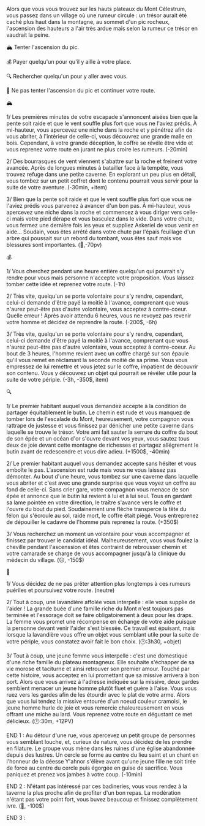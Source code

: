 Alors que vous vous trouvez sur les hauts plateaux du Mont Célestrum, vous passez dans un village où une rumeur circule : un trésor aurait été caché plus haut dans la montagne, au sommet d'un pic rocheux, l'ascension des hauteurs a l'air très ardue mais selon la rumeur ce trésor en vaudrait la peine.

🏔️ Tenter l'ascension du pic.

💰 Payer quelqu'un pour qu'il y aille à votre place.

🔍 Rechercher quelqu'un pour y aller avec vous.

🏃 Ne pas tenter l'ascension du pic et continuer votre route.


🏔️

1/ Les premières minutes de votre escapade s'annoncent aisées bien que la pente soit raide et que le vent souffle plus fort que vous ne l'aviez prédis. À mi-hauteur, vous apercevez une niche dans la roche et y pénétrez afin de vous abriter, à l'intérieur de celle-ci, vous découvrez une grande malle en bois. Cependant, à votre grande déception, le coffre se révéle être vide et vous reprenez votre route en jurant ne plus croire les rumeurs. 
(-20min)

2/ Des bourrasques de vent viennent s'abattre sur la roche et freinent votre avancée. Après de longues minutes à batailler face à la tempête, vous trouvez refuge dans une petite caverne. En explorant un peu plus en détail, vous tombez sur un petit coffret dont le contenu pourrait vous servir pour la suite de votre aventure. (-30min, +item)

3/  Bien que la pente soit raide et que le vent souffle plus fort que vous ne l'aviez prédis vous parvenez à avancer d'un bon pas. À mi-hauteur, vous apercevez une niche dans la roche et commencez à vous diriger vers celle-ci mais votre pied dérape et vous basculez dans le vide. Dans votre chute, vous fermez une dernière fois les yeux et suppliez Askeriel de vous venir en aide... Soudain, vous êtes arrêté dans votre chute par l'épais feuillage d'un arbre qui poussait sur un rebord du tombant, vous êtes sauf mais vos blessures sont importantes.
(🤕,-70pv)


💰

1/ Vous cherchez pendant une heure entière quelqu'un qui pourrait s'y rendre pour vous mais personne n'accepte votre proposition. Vous laissez tomber cette idée et reprenez votre route. 
(-1h)

2/ Très vite, quelqu'un se porte volontaire pour s'y rendre, cependant, celui-ci demande d'être payé la moitié à l'avance, comprenant que vous n'aurez peut-être pas d'autre volontaire, vous acceptez à contre-coeur. Quelle erreur ! Après avoir attendu 6 heures, vous ne revoyez pas revenir votre homme et décidez de reprendre la route. 
(-200$, -6h)

3/ Très vite, quelqu'un se porte volontaire pour s'y rendre, cependant, celui-ci demande d'être payé la moitié à l'avance, comprenant que vous n'aurez peut-être pas d'autre volontaire, vous acceptez à contre-coeur. Au bout de 3 heures, l'homme revient avec un coffre chargé sur son épaule qu'il vous remet en réclamant la seconde moitié de sa prime. Vous vous empressez de lui remettre et vous jetez sur le coffre, impatient de découvrir son contenu. Vous y découvrez un objet qui pourrait se révéler utile pour la suite de votre périple. 
(-3h, -350$, item)


🔍

1/ Le premier habitant auquel vous demandez accepte à la condition de partager équitablement le butin. Le chemin est rude et vous manquez de tomber lors de l'escalade du Mont, heureusement, votre compagnon vous rattrape de justesse et vous finissez par dénicher une petite caverne dans laquelle se trouve le trésor. Votre ami fait sauter la serrure du coffre du bout de son épée et un océan d'or s'ouvre devant vos yeux, vous sautez tous deux de joie devant cette montagne de richesses et partagez allégrement le butin avant de redescendre et vous dire adieu. 
(+1500$, -40min)

2/ Le premier habitant auquel vous demandez accepte sans hésiter et vous emboîte le pas. L’ascension est rude mais vous ne vous laissez pas démonter. Au bout d'une heure, vous tombez sur une caverne dans laquelle vous abriter et c'est avec une grande surprise que vous voyez un coffre au fond de celle-ci. Sans crier gare, votre compagnon vous menace de son épée et annonce que le butin lui revient à lui et à lui seul. Tous en gardant sa lame pointée en votre direction, le traître s'avance vers le coffre et l'ouvre du bout du pied. Soudainement une flèche transperce la tête du félon qui s'écroule au sol, raide mort, le coffre était piégé. Vous entreprenez de dépouiller le cadavre de l'homme puis reprenez la route.
(+350$)

3/ Vous recherchez un moment un volontaire pour vous accompagner et finissez par trouver le candidat idéal. Malheureusement, vous vous foulez la cheville pendant l'ascenssion et êtes contraint de rebrousser chemin et votre camarade se charge de vous accompagner jusqu'à la clinique du médecin du village. 
(😖, -150$)


🏃

1/ Vous décidez de ne pas prêter attention plus longtemps à ces rumeurs puériles et poursuivez votre route.
(neutre)

2/ Tout à coup, une lavandière affolée vous interpelle : elle vous supplie de l'aider ! La grande buée d'une famille riche du Mont n'est toujours pas terminée et l'essorage doit se faire obligatoirement à deux pour les draps. La femme vous promet une récompense en échange de votre aide puisque la personne devant venir l'aider s'est blessée. Ce travail est épuisant, mais lorsque la lavandière vous offre un objet vous semblant utile pour la suite de votre périple, vous constatez avoir fait le bon choix. 
(🕑:3h30, +objet)

3/ Tout à coup, une jeune femme vous interpelle : c'est une domestique d'une riche famille du plateau montagneux. Elle souhaite s'échapper de sa vie morose et taciturne et ainsi retrouver son premier amour. Touché par cette histoire, vous acceptez en lui promettant que sa missive arrivera à bon port. Alors que vous arrivez à l'adresse indiquée sur la missive, deux gardes semblent menacer un jeune homme plutôt fluet et guère à l'aise. Vous vous ruez vers les gardes afin de les étourdir avec le plat de votre arme. Alors que vous lui tendez la missive entourée d'un noeud couleur cramoisi, le jeune homme hurle de joie et vous remercie chaleureusement en vous offrant une miche au lard. Vous reprenez votre route en dégustant ce met délicieux. 
(🕑:30m, +12PV)

END 1 : Au détour d'une rue, vous apercevez un petit groupe de personnes vous semblant louche, et, curieux de nature, vous décidez de les prendre en filature. Le groupe vous mène dans les ruines d'une église abandonnée depuis des lustres. Un cercle se forme au centre du lieu saint et un chant en l'honneur de la déesse Y'ahnor s'élève avant qu'une jeune fille ne soit tirée de force au centre du cercle puis égorgée en guise de sacrifice. Vous paniquez et prenez vos jambes à votre coup.
(-10min)

END 2 : N'étant pas intéressé par ces badineries, vous vous rendez à la taverne la plus proche afin de profiter d'un bon repas. La modération n'étant pas votre point fort, vous buvez beaucoup et finissez complètement ivre. 
(🤪, -100$)

END 3 : 
